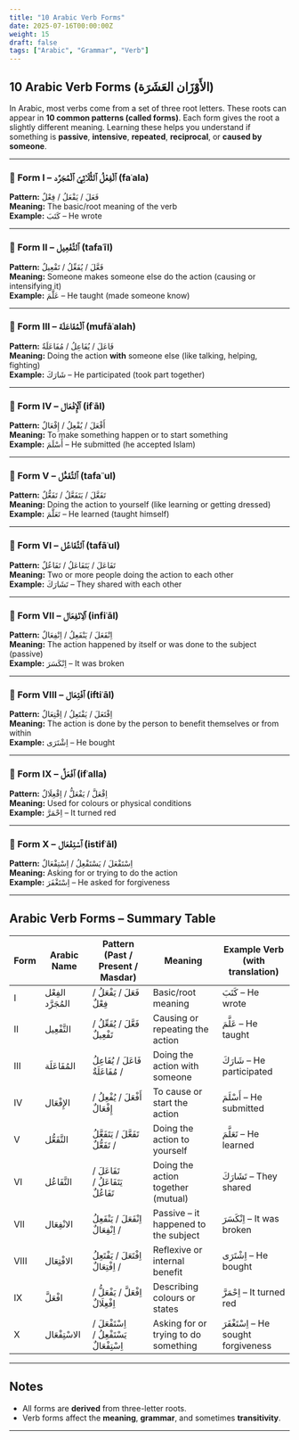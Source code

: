 ```yaml
---
title: "10 Arabic Verb Forms"
date: 2025-07-16T00:00:00Z
weight: 15
draft: false
tags: ["Arabic", "Grammar", "Verb"]
---
```


## 10 Arabic Verb Forms (الأَوْزَان العَشَرَة)

In Arabic, most verbs come from a set of three root letters. These roots can appear in **10 common patterns (called forms)**. Each form gives the root a slightly different meaning. Learning these helps you understand if something is **passive**, **intensive**, **repeated**, **reciprocal**, or **caused by someone**.

---

### 🔹 Form I – ٱلْفِعْلُ ٱلثُّلَاثِيّ ٱلْمُجَرَّد (faʿala)

**Pattern:** فَعَلَ / يَفْعَلُ / فِعْلٌ  
**Meaning:** The basic/root meaning of the verb  
**Example:** كَتَبَ – He wrote

---

### 🔹 Form II – ٱلتَّفْعِيل (tafaʿīl)

**Pattern:** فَعَّلَ / يُفَعِّلُ / تَفْعِيلٌ  
**Meaning:** Someone makes someone else do the action (causing or intensifying it)  
**Example:** عَلَّمَ – He taught (made someone know)

---

### 🔹 Form III – ٱلْمُفَاعَلَة (mufāʿalah)

**Pattern:** فَاعَلَ / يُفَاعِلُ / مُفَاعَلَةٌ  
**Meaning:** Doing the action **with** someone else (like talking, helping, fighting)  
**Example:** شَارَكَ – He participated (took part together)

---

### 🔹 Form IV – ٱلْإِفْعَال (ifʿāl)

**Pattern:** أَفْعَلَ / يُفْعِلُ / إِفْعَالٌ  
**Meaning:** To make something happen or to start something  
**Example:** أَسْلَمَ – He submitted (he accepted Islam)

---

### 🔹 Form V – ٱلتَّفَعُّل (tafaʿʿul)

**Pattern:** تَفَعَّلَ / يَتَفَعَّلُ / تَفَعُّلٌ  
**Meaning:** Doing the action to yourself (like learning or getting dressed)  
**Example:** تَعَلَّمَ – He learned (taught himself)

---

### 🔹 Form VI – ٱلتَّفَاعُل (tafāʿul)

**Pattern:** تَفَاعَلَ / يَتَفَاعَلُ / تَفَاعُلٌ  
**Meaning:** Two or more people doing the action to each other  
**Example:** تَشَارَكَ – They shared with each other

---

### 🔹 Form VII – ٱلِانْفِعَال (infiʿāl)

**Pattern:** اِنْفَعَلَ / يَنْفَعِلُ / اِنْفِعَالٌ  
**Meaning:** The action happened by itself or was done to the subject (passive)  
**Example:** اِنْكَسَرَ – It was broken

---

### 🔹 Form VIII – ٱفْتِعَال (iftiʿāl)

**Pattern:** اِفْتَعَلَ / يَفْتَعِلُ / اِفْتِعَالٌ  
**Meaning:** The action is done by the person to benefit themselves or from within  
**Example:** اِشْتَرَى – He bought

---

### 🔹 Form IX – ٱفْعَلَّ (ifʿalla)

**Pattern:** اِفْعَلَّ / يَفْعَلُّ / اِفْعِلَالٌ  
**Meaning:** Used for colours or physical conditions  
**Example:** اِحْمَرَّ – It turned red

---

### 🔹 Form X – ٱسْتِفْعَال (istifʿāl)

**Pattern:** اِسْتَفْعَلَ / يَسْتَفْعِلُ / اِسْتِفْعَالٌ  
**Meaning:** Asking for or trying to do the action  
**Example:** اِسْتَغْفَرَ – He asked for forgiveness

---

## Arabic Verb Forms – Summary Table

| Form | Arabic Name          | Pattern (Past / Present / Masdar)               | Meaning                          | Example Verb (with translation)     |
|------|----------------------|--------------------------------------------------|------------------------------------------|--------------------------------------|
| I    | الفِعْل المُجَرَّد     | فَعَلَ / يَفْعَلُ / فِعْلٌ                      | Basic/root meaning                       | كَتَبَ – He wrote                    |
| II   | التَّفْعِيل           | فَعَّلَ / يُفَعِّلُ / تَفْعِيلٌ                 | Causing or repeating the action          | عَلَّمَ – He taught                  |
| III  | المُفَاعَلَة           | فَاعَلَ / يُفَاعِلُ / مُفَاعَلَةٌ               | Doing the action with someone            | شَارَكَ – He participated           |
| IV   | الإِفْعَال            | أَفْعَلَ / يُفْعِلُ / إِفْعَالٌ                 | To cause or start the action             | أَسْلَمَ – He submitted              |
| V    | التَّفَعُّل           | تَفَعَّلَ / يَتَفَعَّلُ / تَفَعُّلٌ             | Doing the action to yourself             | تَعَلَّمَ – He learned              |
| VI   | التَّفَاعُل           | تَفَاعَلَ / يَتَفَاعَلُ / تَفَاعُلٌ             | Doing the action together (mutual)       | تَشَارَكَ – They shared             |
| VII  | الانْفِعَال           | اِنْفَعَلَ / يَنْفَعِلُ / اِنْفِعَالٌ           | Passive – it happened to the subject     | اِنْكَسَرَ – It was broken           |
| VIII | الافْتِعَال           | اِفْتَعَلَ / يَفْتَعِلُ / اِفْتِعَالٌ           | Reflexive or internal benefit            | اِشْتَرَى – He bought               |
| IX   | افْعَلَّ              | اِفْعَلَّ / يَفْعَلُّ / اِفْعِلَالٌ             | Describing colours or states             | اِحْمَرَّ – It turned red           |
| X    | الاسْتِفْعَال         | اِسْتَفْعَلَ / يَسْتَفْعِلُ / اِسْتِفْعَالٌ     | Asking for or trying to do something     | اِسْتَغْفَرَ – He sought forgiveness |

---

## Notes

- All forms are **derived** from three-letter roots.
- Verb forms affect the **meaning**, **grammar**, and sometimes **transitivity**.

---
